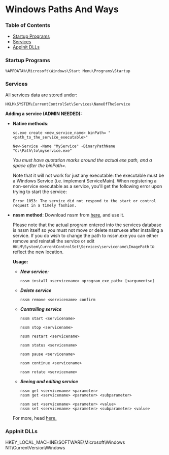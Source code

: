# Windows Paths And Ways

### Table of Contents
- [Startup Programs](#startup-programs)
- [Services](#services)
- [AppInit DLLs](#appinit-dlls)

### Startup Programs
```
%APPDATA%\Microsoft\Windows\Start Menu\Programs\Startup
```

### Services
All services data are stored under:
```
HKLM\SYSTEM\CurrentControlSet\Services\NameOfTheService
```
**Adding a service (ADMIN NEEDED):**
- **Native methods**:
  ```
  sc.exe create <new_service_name> binPath= "<path_to_the_service_executable>"

  New-Service -Name "MyService" -BinaryPathName "C:\Path\to\myservice.exe"
  ```
  *You must have quotation marks around the actual exe path, and a space after the binPath=.*

  Note that it will not work for just any executable: the executable must be a Windows Service (i.e. implement ServiceMain). When registering a non-service executable as a service, you'll get the following error upon trying to start the service:

  ```
  Error 1053: The service did not respond to the start or control request in a timely fashion.
  ``````


- **nssm method**:
  Download nssm from [here](https://nssm.cc/download), and use it.

  Please note that the actual program entered into the services database is nssm itself so you must not move or delete nssm.exe after installing a service. If you do wish to change the path to nssm.exe you can either remove and reinstall the service or edit `HKLM\System\CurrentControlSet\Services\servicename\ImagePath` to reflect the new location.

  **Usage:**
  
  - ***New service:***
    ```
    nssm install <servicename> <program_exe_path> [<arguments>]
    ```
  - ***Delete service***
    ```
    nssm remove <servicename> confirm
    ```
  
  - ***Controlling service***
    ```
    nssm start <servicename>

    nssm stop <servicename>

    nssm restart <servicename>

    nssm status <servicename>

    nssm pause <servicename>

    nssm continue <servicename>

    nssm rotate <servicename>
    ```
  
  - ***Seeing and editing service***
    ```
    nssm get <servicename> <parameter>
    nssm get <servicename> <parameter> <subparameter>

    nssm set <servicename> <parameter> <value>
    nssm set <servicename> <parameter> <subparameter> <value>
    ```

  For more, head [here.](https://nssm.cc/commands)
  
### AppInit DLLs
HKEY_LOCAL_MACHINE\SOFTWARE\Microsoft\Windows NT\CurrentVersion\Windows
